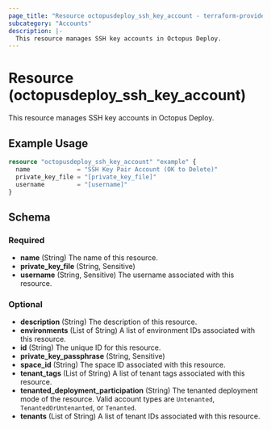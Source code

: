 ```yaml
---
page_title: "Resource octopusdeploy_ssh_key_account - terraform-provider-octopusdeploy"
subcategory: "Accounts"
description: |-
  This resource manages SSH key accounts in Octopus Deploy.
---
```


# Resource (octopusdeploy_ssh_key_account)

This resource manages SSH key accounts in Octopus Deploy.

## Example Usage

```terraform
resource "octopusdeploy_ssh_key_account" "example" {
  name             = "SSH Key Pair Account (OK to Delete)"
  private_key_file = "[private_key_file]"
  username         = "[username]"
}
```
<!-- schema generated by tfplugindocs -->
## Schema

### Required

- **name** (String) The name of this resource.
- **private_key_file** (String, Sensitive)
- **username** (String, Sensitive) The username associated with this resource.

### Optional

- **description** (String) The description of this resource.
- **environments** (List of String) A list of environment IDs associated with this resource.
- **id** (String) The unique ID for this resource.
- **private_key_passphrase** (String, Sensitive)
- **space_id** (String) The space ID associated with this resource.
- **tenant_tags** (List of String) A list of tenant tags associated with this resource.
- **tenanted_deployment_participation** (String) The tenanted deployment mode of the resource. Valid account types are `Untenanted`, `TenantedOrUntenanted`, or `Tenanted`.
- **tenants** (List of String) A list of tenant IDs associated with this resource.


